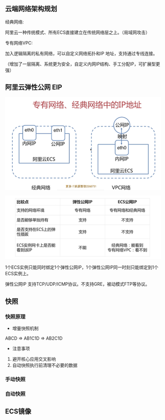 ## 云端网络架构规划

经典网络:

阿里云一种传统模式、所有ECS直接建立在传统网络层之上。（局域网攻击）

专有网络VPC:

加入逻辑隔离的私有网络，可以自定义网络拓扑和IP 地址，支持通过专线连接。

（增加了一层隔离、系统更为安全，自定义内网IP结构、手工分配IP，可扩展型更强）

## 阿里云弹性公网 EIP

![image-20220725171505839](2-ECS.assets/image-20220725171505839.png)

![image-20220725171632441](2-ECS.assets/image-20220725171632441.png)

1个ECS实例只能同时绑定1个弹性公网IP，1个弹性公网IP同一时刻只能绑定到1个ECS实例上。

弹性公网IP 支持TCP/UDP/ICMP协议。不支持GRE，被动模式FTP等协议。



## 快照

### 快照原理

- 增量快照机制

ABCD => AB1C1D => AB2C1D

- 注意事项

1. 避开核心应用交叉影响
2. 自动快照执行前清理不必要的数据

### 手动快照

### 自动快照



## ECS镜像

